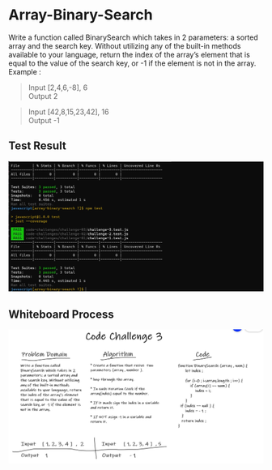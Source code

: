 # Array-Binary-Search
Write a function called BinarySearch which takes in 2 parameters: a sorted array and the search key. Without utilizing any of the built-in methods available to your language, return the index of the array’s element that is equal to the value of the search key, or -1 if the element is not in the array.
Example : 
                  
	
  >Input  [2,4,6,-8], 6     
   Output  2

 >Input  [42,8,15,23,42], 16  
  Output	 -1

## Test Result
![Codechallenge-02 Test](./img/code3test.jpg)

## Whiteboard Process
![White Board](./img/code3white.jpg)



